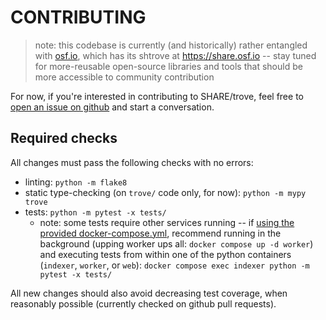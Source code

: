 # CONTRIBUTING

> note: this codebase is currently (and historically) rather entangled with [osf.io](https://osf.io), which has its shtrove at https://share.osf.io -- stay tuned for more-reusable open-source libraries and tools that should be more accessible to community contribution

For now, if you're interested in contributing to SHARE/trove, feel free to
[open an issue on github](https://github.com/CenterForOpenScience/SHARE/issues)
and start a conversation.

## Required checks

All changes must pass the following checks with no errors:
- linting: `python -m flake8`
- static type-checking (on `trove/` code only, for now): `python -m mypy trove`
- tests: `python -m pytest -x tests/`
    - note: some tests require other services running -- if [using the provided docker-compose.yml](./how-to/run-locally.md), recommend running in the background (upping worker ups all: `docker compose up -d worker`) and executing tests from within one of the python containers (`indexer`, `worker`, or `web`):
        `docker compose exec indexer python -m pytest -x tests/`

All new changes should also avoid decreasing test coverage, when reasonably possible (currently checked on github pull requests).
